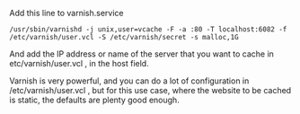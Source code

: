Add this line to varnish.service

```
/usr/sbin/varnishd -j unix,user=vcache -F -a :80 -T localhost:6082 -f /etc/varnish/user.vcl -S /etc/varnish/secret -s malloc,1G
```

And add the IP address or name of the server that you want to cache in etc/varnish/user.vcl , in the host field.

Varnish is very powerful, and you can do a lot of configuration in /etc/varnish/user.vcl , but for this use case, where the website to be cached is static, the defaults are plenty good enough.